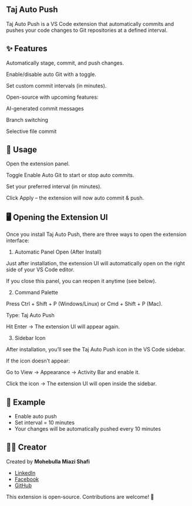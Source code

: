 ## Taj Auto Push

Taj Auto Push is a VS Code extension that automatically commits and pushes your code changes to Git repositories at a defined interval.

## ✨ Features

Automatically stage, commit, and push changes.

Enable/disable auto Git with a toggle.

Set custom commit intervals (in minutes).

Open-source with upcoming features:

AI-generated commit messages

Branch switching

Selective file commit

## 🚀 Usage

Open the extension panel.

Toggle Enable Auto Git to start or stop auto commits.

Set your preferred interval (in minutes).

Click Apply – the extension will now auto commit & push.

## 🖥️ Opening the Extension UI

Once you install Taj Auto Push, there are three ways to open the extension interface:

1. Automatic Panel Open (After Install)

Just after installation, the extension UI will automatically open on the right side of your VS Code editor.

If you close this panel, you can reopen it anytime (see below).

2. Command Palette

Press Ctrl + Shift + P (Windows/Linux) or Cmd + Shift + P (Mac).

Type: Taj Auto Push

Hit Enter → The extension UI will appear again.

3. Sidebar Icon

After installation, you’ll see the Taj Auto Push icon in the VS Code sidebar.

If the icon doesn’t appear:

Go to View → Appearance → Activity Bar and enable it.

Click the icon → The extension UI will open inside the sidebar.

## 📌 Example
- Enable auto push
- Set interval = 10 minutes
- Your changes will be automatically pushed every 10 minutes  

## 👨‍💻 Creator
Created by **Mohebulla Miazi Shafi**  
- [LinkedIn](https://www.linkedin.com/in/shafimiazi/)  
- [Facebook](https://www.facebook.com/shafimiazi1)  
- [GitHub](https://github.com/safimiazi/taj-auto-push)  



This extension is open-source. Contributions are welcome! 🎉

